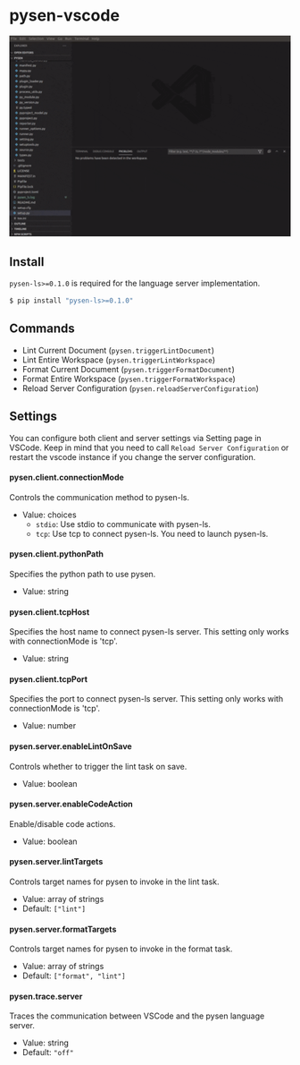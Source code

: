 # pysen-vscode

![](https://github.com/bonprosoft/pysen-vscode/blob/master/assets/imgs/pysen-vscode.gif?raw=true)

## Install

`pysen-ls>=0.1.0` is required for the language server implementation.

```sh
$ pip install "pysen-ls>=0.1.0"
```

## Commands

- Lint Current Document (`pysen.triggerLintDocument`)
- Lint Entire Workspace (`pysen.triggerLintWorkspace`)
- Format Current Document (`pysen.triggerFormatDocument`)
- Format Entire Workspace (`pysen.triggerFormatWorkspace`)
- Reload Server Configuration (`pysen.reloadServerConfiguration`)

## Settings

You can configure both client and server settings via Setting page in VSCode.
Keep in mind that you need to call `Reload Server Configuration` or restart the vscode instance if you change the server configuration.

#### pysen.client.connectionMode
Controls the communication method to pysen-ls.

- Value: choices
  - `stdio`: Use stdio to communicate with pysen-ls.
  - `tcp`: Use tcp to connect pysen-ls. You need to launch pysen-ls.

#### pysen.client.pythonPath
Specifies the python path to use pysen.

- Value: string

#### pysen.client.tcpHost
Specifies the host name to connect pysen-ls server. This setting only works with connectionMode is 'tcp'.

- Value: string

#### pysen.client.tcpPort
Specifies the port to connect pysen-ls server. This setting only works with connectionMode is 'tcp'.

- Value: number

#### pysen.server.enableLintOnSave
Controls whether to trigger the lint task on save.

- Value: boolean

#### pysen.server.enableCodeAction
Enable/disable code actions.

- Value: boolean

#### pysen.server.lintTargets
Controls target names for pysen to invoke in the lint task.

- Value: array of strings
- Default: `["lint"]`

#### pysen.server.formatTargets
Controls target names for pysen to invoke in the format task.

- Value: array of strings
- Default: `["format", "lint"]`

#### pysen.trace.server
Traces the communication between VSCode and the pysen language server.

- Value: string
- Default: `"off"`
